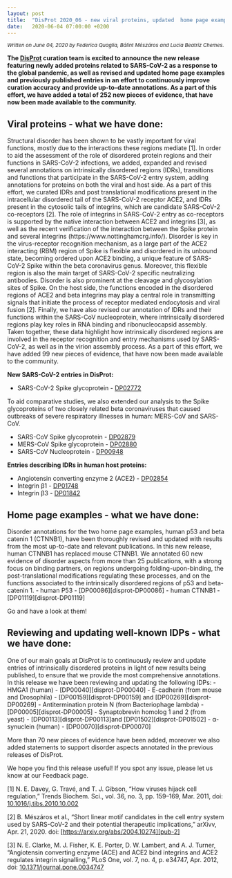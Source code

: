 ```yaml
---
layout: post
title:  "DisProt 2020_06 - new viral proteins, updated  home page examples and other entries"
date:   2020-06-04 07:00:00 +0200
---
```

<small><i> Written on June 04, 2020 by Federica Quaglia, Bálint Mészáros and Lucia Beatriz Chemes.  </i></small>

<b>The [DisProt][disprot-link] curation team is excited to announce the new release featuring newly added proteins related to SARS-CoV-2 as a response to the global pandemic, as well as revised and updated home page examples and previously published entries in an effort to continuously improve curation accuracy and provide up-to-date annotations. As a part of this effort, we have added a total of 252 new pieces of evidence, that have now been made available to the community.</b>

<h2>Viral proteins - what we have done: </h2>
Structural disorder has been shown to be vastly important for viral functions, mostly due to the interactions these regions mediate [1]. In order to aid the assessment of the role of disordered protein regions and their functions in SARS-CoV-2 infections, we  added, expanded and revised several annotations on intrinsically disordered regions (IDRs), transitions and functions that participate in the SARS-CoV-2 entry system, adding annotations for proteins on both the viral and host side. As a part of this effort, we curated IDRs and post translational modifications present in the intracellular disordered tail of the SARS-CoV-2 receptor ACE2, and IDRs present in the cytosolic tails of integrins, which are candidate SARS-CoV-2 co-receptors [2]. The role of integrins in SARS-CoV-2 entry as co-receptors is supported by the native interaction between ACE2 and integrins [3], as well as the recent verification of the interaction between  the Spike protein and several integrins (https://www.nottinghamcrg.info/). Disorder is key in the virus-receptor recognition mechanism, as a large part of the ACE2 interacting (RBM) region of Spike is flexible and disordered in its unbound state, becoming ordered upon ACE2 binding, a unique feature of SARS-CoV-2 Spike within the beta coronavirus genus. Moreover, this flexible region is also the main target of SARS-CoV-2 specific neutralizing antibodies. Disorder is also prominent at the cleavage and glycosylation sites of Spike. On the host side, the functions encoded in the disordered regions of ACE2 and beta integrins may play a central role in transmitting signals that initiate the process of receptor mediated endocytosis and viral fusion [2]. Finally, we have also revised our annotation of IDRs and their functions within the SARS-CoV nucleoprotein, where intrinsically disordered regions play key roles in RNA binding and ribonucleocapsid assembly. Taken together, these data highlight how intrinsically disordered regions are involved in the receptor recognition and entry mechanisms used by SARS-CoV-2, as well as in the virion assembly process. As a part of this effort, we have added 99 new pieces of evidence, that have now been made available to the community.

<b>New SARS-CoV-2 entries in DisProt:</b>
 - SARS-CoV-2 Spike glycoprotein - [DP02772][disprot-DP02772]
 
To aid comparative studies, we also extended our analysis to the Spike glycoproteins of two closely related beta coronaviruses that caused outbreaks of severe respiratory illnesses in human: MERS-CoV and SARS-CoV.
 - SARS-CoV Spike glycoprotein - [DP02879][disprot-DP02879]
 - MERS-CoV Spike glycoprotein - [DP02880][disprot-DP02880]
 - SARS-CoV Nucleoprotein - [DP00948][disprot-DP00948]

<b>Entries describing IDRs in human host proteins:</b>
 - Angiotensin converting enzyme 2 (ACE2) - [DP02854][disprot-DP02854]
 - Integrin β1 - [DP01748][disprot-DP01748]
 - Integrin β3 - [DP01842][disprot-DP01842]

<h2>Home page examples - what we have done:  </h2>
Disorder annotations for the two home page examples, human p53 and beta catenin 1 (CTNNB1), have been thoroughly revised and updated with results from the most up-to-date and relevant publications. In this new release, human CTNNB1 has replaced mouse CTNNB1. We annotated 60 new evidence of disorder aspects from more than 25 publications, with a strong focus on binding partners, on regions undergoing folding-upon-binding, the post-translational modifications regulating these processes, and on the functions associated to the intrinsically disordered regions of p53 and beta-catenin 1.
 - human P53 - [DP00086][disprot-DP00086]
 - human CTNNB1 - [DP01119][disprot-DP01119]

Go and have a look at them! 

<h2>Reviewing and updating well-known IDPs - what we have done: </h2>
One of our main goals at DisProt is to continuously review and update entries of intrinsically disordered proteins in light of new results being published, to ensure that we provide the most comprehensive annotations. In this release we have been reviewing and updating the following IDPs:
 - HMGA1 (human) - [DP00040][disprot-DP00040]
 - E-cadherin (from mouse and Drosophila) - [DP00159][disprot-DP00159] and [DP00269][disprot-DP00269]
 - Antitermination protein N (from Bacteriophage lambda) - [DP00005][disprot-DP00005]
 - Synaptobrevin homolog 1 and 2 (from yeast) - [DP00113][disprot-DP00113]and [DP01502][disprot-DP01502]
 - α-synuclein (human) - [DP00070][disprot-DP00070]

More than 70 new pieces of evidence have been added, moreover we also added statements to support disorder aspects annotated in the previous releases of DisProt.

We hope you find this release useful! If you spot any issue, please let us know at our Feedback page.

[1]	N. E. Davey, G. Travé, and T. J. Gibson, “How viruses hijack cell regulation,” Trends Biochem. Sci., vol. 36, no. 3, pp. 159–169, Mar. 2011, doi: [10.1016/j.tibs.2010.10.002][pub-1]

[2]	B. Mészáros et al., “Short linear motif candidates in the cell entry system used by SARS-CoV-2 and their potential therapeutic implications,” arXivv, Apr. 21, 2020. doi: [https://arxiv.org/abs/2004.10274][pub-2]

[3]	N. E. Clarke, M. J. Fisher, K. E. Porter, D. W. Lambert, and A. J. Turner, “Angiotensin converting enzyme (ACE) and ACE2 bind integrins and ACE2 regulates integrin signalling,” PLoS One, vol. 7, no. 4, p. e34747, Apr. 2012, doi: [10.1371/journal.pone.0034747][pub-3]

[disprot-link]: https://disprot.org/
[disprot-DP02772]: https://disprot.org/DP02772
[disprot-DP02879]: https://disprot.org/DP02879
[disprot-DP02880]: https://disprot.org/DP02880
[disprot-DP00948]: https://disprot.org/DP00948
[disprot-DP02854]: https://disprot.org/DP02854
[disprot-DP01748]: https://disprot.org/DP01748
[disprot-DP01842]: https://disprot.org/DP01842
[disprot-DP00086]: https://disprot.org/DP00086
[disprot-DP01119]: https://disprot.org/DP01119
[disprot-DP00040]: https://disprot.org/DP00040
[disprot-DP00159]: https://disprot.org/DP00159
[disprot-DP00269]: https://disprot.org/DP00269
[disprot-DP00005]: https://disprot.org/DP00005
[disprot-DP00113]: https://disprot.org/DP00113
[disprot-DP01502]: https://disprot.org/DP01502
[disprot-DP00070]: https://disprot.org/DP00070
[pub-1]: https://doi.org/10.1016/j.tibs.2010.10.002
[pub-2]: https://arxiv.org/abs/2004.10274
[pub-3]: https://doi.org/10.1371/journal.pone.0034747
